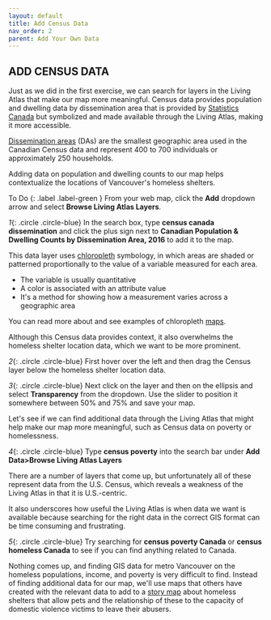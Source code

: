 ```yaml
---
layout: default
title: Add Census Data
nav_order: 2
parent: Add Your Own Data
---
```


## ADD CENSUS DATA

Just as we did in the first exercise, we can search for layers in the Living Atlas that make our map more meaningful.
Census data provides population and dwelling data by dissemination area that is provided by [Statistics Canada](https://open.canada.ca/data/en/dataset/3cf36302-1060-444e-988a-d97b6db5ad24) but symbolized and made available through the Living Atlas, making it more accessible.

[Dissemination areas](https://www12.statcan.gc.ca/census-recensement/2011/ref/dict/geo021-eng.cfm) (DAs) are the smallest geographic area used in the Canadian Census data and represent 400 to 700 individuals or approximately 250 households.

Adding data on population and dwelling counts to our map helps contextualize the locations of Vancouver's homeless shelters.

To Do
{: .label .label-green }
From your web map, click the **Add** dropdown arrow and select **Browse Living Atlas Layers**.

*1*{: .circle .circle-blue} In the search box, type **census canada dissemination** and click the plus sign next to **Canadian Population & Dwelling Counts by Dissemination Area, 2016** to add it to the map.

This data layer uses [chloropleth](http://wiki.gis.com/wiki/index.php/Choropleth_map) symbology, in which areas are shaded or patterned proportionally to the value of a variable measured for each area.

- The variable is usually quantitative
- A color is associated with an attribute value
- It's a method for showing how a measurement varies across a geographic area

You can read more about and see examples of chloropleth [maps](https://arcg.is/15Xffe).

Although this Census data provides context, it also overwhelms the homeless shelter location data, which we want to be more prominent.

*2*{: .circle .circle-blue} First hover over the left and then drag the Census layer below the homeless shelter location data.

*3*{: .circle .circle-blue} Next click on the layer and then on the ellipsis and select **Transparency** from the dropdown.
Use the slider to position it somewhere between 50% and 75% and save your map.

Let's see if we can find additional data through the Living Atlas that might help make our map more meaningful, such as Census data on poverty or homelessness.

*4*{: .circle .circle-blue} Type **census poverty** into the search bar under **Add Data>Browse Living Atlas Layers**

There are a number of layers that come up, but unfortunately all of these represent data from the U.S. Census, which reveals a weakness of the Living Atlas in that it is U.S.-centric.

It also underscores how useful the Living Atlas is when data we want is available because searching for the right data in the correct GIS format can be time consuming and frustrating.

*5*{: .circle .circle-blue} Try searching for **census poverty Canada** or **census homeless Canada** to see if you can find anything related to Canada.

Nothing comes up, and finding GIS data for metro Vancouver on the homeless populations, income, and poverty is very difficult to find. Instead of finding additional data for our map, we'll use maps that others have created with the relevant data to add to a [story map](https://storymaps.arcgis.com/stories) about homeless shelters that allow pets and the relationship of these to the capacity of domestic violence victims to leave their abusers.


